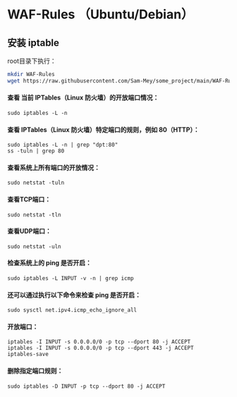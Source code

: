 # WAF-Rules （Ubuntu/Debian）

## 安装 iptable 

root目录下执行：
  
```bash
mkdir WAF-Rules
wget https://raw.githubusercontent.com/Sam-Mey/some_project/main/WAF-Rules/iptables.sh && chmod +x iptables.sh && ./iptables.sh
```

#### 查看 当前 IPTables（Linux 防火墙）的开放端口情况：
```
sudo iptables -L -n
```

#### 查看 IPTables（Linux 防火墙）特定端口的规则，例如 80（HTTP）：
```
sudo iptables -L -n | grep "dpt:80"
ss -tuln | grep 80
```

#### 查看系统上所有端口的开放情况：
```
sudo netstat -tuln
```

#### 查看TCP端口：
```
sudo netstat -tln
```

#### 查看UDP端口：
```
sudo netstat -uln
```

#### 检查系统上的 ping 是否开启：
```
sudo iptables -L INPUT -v -n | grep icmp
```

#### 还可以通过执行以下命令来检查 ping 是否开启：
```
sudo sysctl net.ipv4.icmp_echo_ignore_all
```

#### 开放端口：
```
iptables -I INPUT -s 0.0.0.0/0 -p tcp --dport 80 -j ACCEPT
iptables -I INPUT -s 0.0.0.0/0 -p tcp --dport 443 -j ACCEPT
iptables-save
```

#### 删除指定端口规则：
```
sudo iptables -D INPUT -p tcp --dport 80 -j ACCEPT
```
